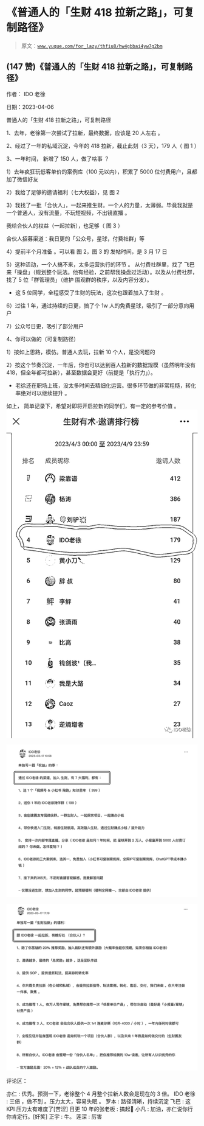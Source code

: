 # 《普通人的「生财 418 拉新之路」，可复制路径》

> 原文：[`www.yuque.com/for_lazy/thfiu8/hw4gbbai4yw7g2bm`](https://www.yuque.com/for_lazy/thfiu8/hw4gbbai4yw7g2bm)



## (147 赞)《普通人的「生财 418 拉新之路」，可复制路径》 

作者： IDO 老徐 

日期：2023-04-06 

普通人的「生财 418 拉新之路」，可复制路径 

1、去年，老徐第一次尝试了拉新，最终数据，应该是 20 人左右 。 

2、经过了一年的私域沉淀，今年的 418 拉新，截止此刻（3 天），179 人（ 图 1 ） 

3、一年时间， 新增了 150 人，做了啥事 ？ 

1）去年疯狂玩低客单价的案例库（100 元以内），积累了 5000 位付费用户，且都加了微信好友 

2）我给了足够的邀请福利（七大权益），见 图 2 

3）我找了一批「合伙人」，一起来推生财。一个人的力量，太薄弱。毕竟我就是一个普通人，没有流量，不玩短视频，不出镜直播 。 

我给合伙人的权益（一起拉新），也足够（ 图 3 ） 

合伙人招募渠道：我日更的「公众号，星球，付费社群」等 

4）提前半个月准备 。可以看 图 2，图 3 的 发帖时间，是 3 月 17 日 

5）这种活动，一个人搞不来，太多运营执行的环节 。 从付费社群里，找了 飞巴 来「操盘」（规划整个玩法。他有经验，之前帮我操盘过活动）。以及从付费社群，找了 5 位「群管理员」（维护 围观群的秩序，以及内容分发）。 

+   这 5 位同学，全程感受了生财的玩法，这次也跟着加入了生财 。 

6）过往 1 年，通过持续的日更，搞了个 1w 人的免费星球，吸引了一部分意向用户 

7）公众号日更，吸引了部分用户 

4、你可以做的（可复制路径） 

1）按如上思路，模仿。普通人去玩，拉新 10 个人，是没问题的 

2）按这个节奏沉淀，一年后，你也可以达到百人拉新的数据规模（虽然明年没有 418，但全年都可拉新），甚至数据会更好（前提是「执行力」）。 

+   老徐还在职场上班，没太多时间去精细化运营。很多环节做的非常粗糙，转化率绝对可以继续提升 。 

如上， 简单记录下，希望对即将开启拉新的同学们，有一定的参考价值 。![](img/c3506a46af88a1a064cba0f1c9dec8b7.png) 

![](img/b1ea9ea38a92700e4cde4f9ee67e4125.png) 

![](img/b02621c1634c1a1f716e7472c01ec8d6.png) 

评论区： 

亦仁 : 优秀。预测一下，老徐整个 4 月整个拉新人数会是现在的 3 倍。 IDO 老徐 : 三倍 ，做不到 。压力太大，容易失眠 。 罗本 : 路径清晰，持续沉淀 飞巴 : 这 KPI 压力太有难度了[苦涩] 日更 10 年的张老板 : 搞起💪 小凡 : 加油，亦仁说你行你肯定行。[奸笑] 正宇 : 牛。 莲深 : 厉害